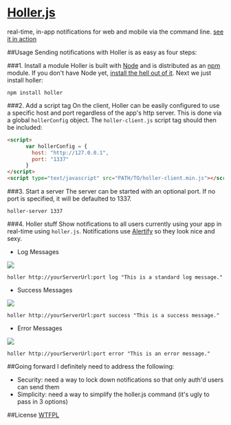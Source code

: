 [Holler.js](http://bitpshr.info/holler)
=================

real-time, in-app notifications for web and mobile via the command line. [see it in action](http://bitpshr.info/holler)

##Usage
Sending notifications with Holler is as easy as four steps:

###1. Install a module
Holler is built with <a href="http://nodejs.org/">Node</a> and is distributed as an <a href="http://npmjs.org">npm</a> module. If you don't have Node yet, <a href="http://nodejs.org/">install the hell out of it</a>. Next we just install holler:
```console
npm install holler
```

###2. Add a script tag
On the client, Holler can be easily configured to use a specific host and port regardless of the app's http server. This is done via a global <code>hollerConfig</code> object. The <code>holler-client.js</code> script tag should then be included:
```html
<script>
      var hollerConfig = {
        host: "http://127.0.0.1",
        port: "1337"
      }
</script>
<script type="text/javascript" src="PATH/TO/holler-client.min.js"></script>
```

###3. Start a server
The server can be started with an optional port. If no port is specified, it will be defaulted to 1337.
```console 
holler-server 1337
```

###4. Holler stuff
Show notifications to all users currently using your app in real-time using <code>holler.js</code>. Notifications use <a href="http://fabien-d.github.com/alertify.js/">Alertify</a> so they look nice and sexy.
* Log Messages

![](http://bitpshr.info/holler/css/img/log.png)
```console
holler http://yourServerUrl:port log "This is a standard log message."
```

* Success Messages

![](http://bitpshr.info/holler/css/img/success.png)
```console
holler http://yourServerUrl:port success "This is a success message."
```

* Error Messages

![](http://bitpshr.info/holler/css/img/error.png)
```console
holler http://yourServerUrl:port error "This is an error message."
```

##Going forward
I definitely need to address the following:

* Security: need a way to lock down notifications so that only auth'd users can send them
* Simplicity: need a way to simplify the holler.js command (it's ugly to pass in 3 options)


##License
[WTFPL](http://sam.zoy.org/wtfpl/)
